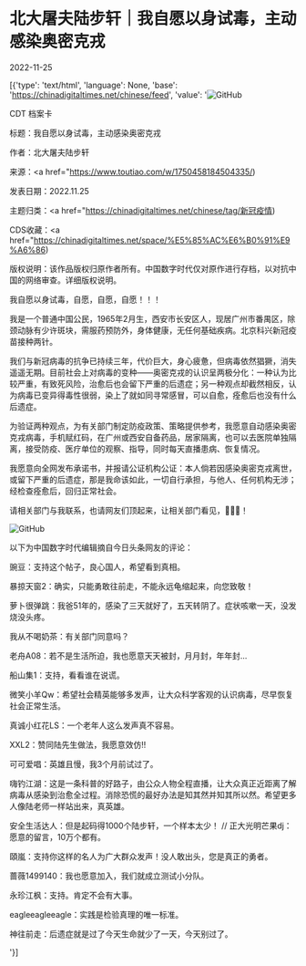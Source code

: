 # 北大屠夫陆步轩｜我自愿以身试毒，主动感染奥密克戎

2022-11-25

[{'type': 'text/html', 'language': None, 'base': 'https://chinadigitaltimes.net/chinese/feed', 'value': '![GitHub](https://chinadigitaltimes.net/chinese/files/2022/11/image-1669390648161-768x487.png)

CDT 档案卡

标题：我自愿以身试毒，主动感染奥密克戎

作者：北大屠夫陆步轩

来源：<a href="https://www.toutiao.com/w/1750458184504335/)

发表日期：2022.11.25

主题归类：<a href="https://chinadigitaltimes.net/chinese/tag/新冠疫情)

CDS收藏：<a href="https://chinadigitaltimes.net/space/%E5%85%AC%E6%B0%91%E9%A6%86)

版权说明：该作品版权归原作者所有。中国数字时代仅对原作进行存档，以对抗中国的网络审查。详细版权说明。





我自愿以身试毒，自愿，自愿，自愿！！！

我是一个普通中国公民，1965年2月生，西安市长安区人，现居广州市番禺区，除颈动脉有少许斑块，需服药预防外，身体健康，无任何基础疾病。北京科兴新冠疫苗接种两针。

我们与新冠病毒的抗争已持续三年，代价巨大，身心疲惫，但病毒依然猖獗，消失遥遥无期。目前社会上对病毒的变种——奥密克戎的认识呈两极分化：一种认为比较严重，有致死风险，治愈后也会留下严重的后遗症；另一种观点却截然相反，认为病毒已变异得毒性很弱，染上了就如同寻常感冒，可以自愈，痊愈后也没有什么后遗症。

为验证两种观点，为有关部门制定防疫政策、策略提供参考，我愿意自动感染奥密克戎病毒，手机赋红码，在广州或西安自备药品，居家隔离，也可以去医院单独隔离，接受防疫、医疗单位的观察、指导，同时每天直播患病、恢复情况。

我愿意向全网发布承诺书，并报请公证机构公证：本人倘若因感染奥密克戎离世，或留下严重的后遗症，那是我命该如此，一切自行承担，与他人、任何机构无涉；经检查痊愈后，回归正常社会。

请相关部门与我联系，也请网友们顶起来，让相关部门看见，🙏🙏🙏！

![GitHub](https://chinadigitaltimes.net/chinese/files/2022/11/image-1669390236733.png)

以下为中国数字时代编辑摘自今日头条网友的评论：



豌豆：支持这个帖子，良心国人，希望看到真相。

暴掠天窗2：确实，只能勇敢往前走，不能永远龟缩起来，向您致敬！

萝卜很弹跳：我爸51年的，感染了三天就好了，五天转阴了。症状咳嗽一天，没发烧没头疼。

我从不喝奶茶：有关部门同意吗？

老舟A08：若不是生活所迫，我也愿意天天被封，月月封，年年封…

船山集1：支持，看看谁在说谎。

微笑小羊Qw：希望社会精英能够多发声，让大众科学客观的认识病毒，尽早恢复社会正常生活。

真诚小红花LS：一个老年人这么发声真不容易。

XXL2：赞同陆先生做法，我愿意效仿!!

可可爱唱：英雄且慢，我3个月前试过了。

嗨钓江湖：这是一条科普的好路子，由公众人物全程直播，让大众真正近距离了解病毒从感染到治愈全过程。消除恐慌的最好办法是知其然并知其所以然。希望更多人像陆老师一样站出来，真英雄。

安全生活达人：但是起码得1000个陆步轩，一个样本太少！ //  正大光明芒果dj：愿意的留言，10万个都有。

頤嵐：支持你这样的名人为广大群众发声！没人敢出头，您是真正的勇者。

蔷薇1499140：我也愿意加入，我们就成立测试小分队。

永珍江枫：支持。肯定不会有大事。

eagleeagleeagle：实践是检验真理的唯一标准。

神往前走：后遗症就是过了今天生命就少了一天，今天别过了。

'}]